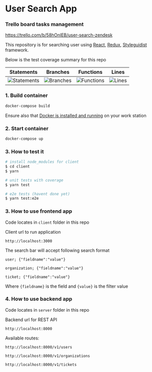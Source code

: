 # User Search App

### Trello board tasks management

https://trello.com/b/58hOnlEB/user-search-zendesk

This repository is for searching user using [React](https://nestjs.com), [Redux](https://redux.js.org/), [Styleguidist](https://react-styleguidist.js.org/) framework.

Below is the test coverage summary for this repo

| Statements                                    | Branches                                  | Functions                                   | Lines                               |
| --------------------------------------------- | ----------------------------------------- | ------------------------------------------- | ----------------------------------- |
| ![Statements](https://img.shields.io/badge/Coverage-2.5%25-red.svg) | ![Branches](https://img.shields.io/badge/Coverage-0%25-red.svg) | ![Functions](https://img.shields.io/badge/Coverage-11.11%25-red.svg) | ![Lines](https://img.shields.io/badge/Coverage-2.7%25-red.svg) |

### 1. Build container
```sh
docker-compose build
```
Ensure also that [Docker is installed and running](https://www.docker.com/products/docker-desktop) on your work station

### 2. Start container

```sh
docker-compose up
```

### 3. How to test it


```bash
# install node_modules for client
$ cd client
$ yarn

# unit tests with coverage
$ yarn test

# e2e tests (havent done yet)
$ yarn test:e2e
```

### 3. How to use frontend app

Code locates in `client` folder in this repo

Client url to run application

```
http://localhost:3000
```

The search bar will accept following search format

```
user; {"fieldname":"value"}
```

```
organization; {"fieldname":"value"}
```

```
ticket; {"fieldname":"value"}
```

Where `{fieldname}` is the field and `{value}` is the filter value

### 4. How to use backend app

Code locates in `server` folder in this repo

Backend url for REST API

```
http://localhost:8000
```

Available routes:
```
http://localhost:8000/v1/users
```
```
http://localhost:8000/v1/organizations
```
```
http://localhost:8000/v1/tickets
```
